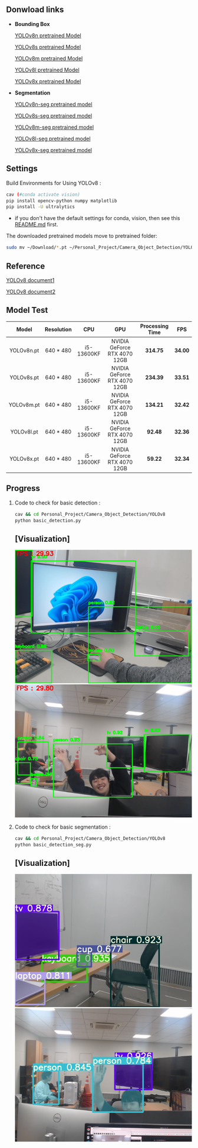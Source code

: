 ## Donwload links
- **Bounding Box**

	[YOLOv8n pretrained Model](https://github.com/ultralytics/assets/releases/download/v8.1.0/yolov8n.pt)

	[YOLOv8s pretrained Model](https://github.com/ultralytics/assets/releases/download/v8.1.0/yolov8s.pt)

	[YOLOv8m pretrained Model](https://github.com/ultralytics/assets/releases/download/v8.1.0/yolov8m.pt)

	[YOLOv8l pretrained Model](https://github.com/ultralytics/assets/releases/download/v8.1.0/yolov8l.pt)

	[YOLOv8x pretrained Model](https://github.com/ultralytics/assets/releases/download/v8.1.0/yolov8x.pt)

- **Segmentation**
	
	[YOLOv8n-seg pretrained model](https://github.com/ultralytics/assets/releases/download/v8.1.0/yolov8n-seg.pt)

	[YOLOv8s-seg pretrained model](https://github.com/ultralytics/assets/releases/download/v8.1.0/yolov8s-seg.pt)

	[YOLOv8m-seg pretrained model](https://github.com/ultralytics/assets/releases/download/v8.1.0/yolov8m-seg.pt)

	[YOLOv8l-seg pretrained model](https://github.com/ultralytics/assets/releases/download/v8.1.0/yolov8l-seg.pt)

	[YOLOv8x-seg pretrained model](https://github.com/ultralytics/assets/releases/download/v8.1.0/yolov8x-seg.pt)

## Settings
Build Environments for Using YOLOv8 :
```bash
cav (#conda activate vision)
pip install opencv-python numpy matplotlib
pip install -U ultralytics
```
* if you don't have the default settings for conda, vision, then see this [README.md](../README.md) first.

The downloaded pretrained models move to pretrained folder:
```bash
sudo mv ~/Download/*.pt ~/Personal_Project/Camera_Object_Detection/YOLOv8/pretrained/
```

## Reference
[YOLOv8 document1](https://docs.ultralytics.com/ko/modes/predict/)

[YOLOv8 document2](https://docs.ultralytics.com/ko/reference/engine/results/#ultralytics.engine.results.Results)


## Model Test
| <center>Model</center> | <center>Resolution</center> | <center>CPU</center> | <center>GPU</center> | <center>Processing Time</center> | <center>FPS</center> |
|:--------|:--------|:--------|:--------|:--------|:--------|
| <center>YOLOv8n.pt</center> | <center>640 * 480</center> | <center>i5-13600KF</center> | <center>NVIDIA GeForce RTX 4070 12GB</center> | <center>**314.75**</center> | <center>**34.00**</center> |
| <center>YOLOv8s.pt</center> | <center>640 * 480</center> | <center>i5-13600KF</center> | <center>NVIDIA GeForce RTX 4070 12GB</center> | <center>**234.39**</center> | <center>**33.51**</center> |
| <center>YOLOv8m.pt</center> | <center>640 * 480</center> | <center>i5-13600KF</center> | <center>NVIDIA GeForce RTX 4070 12GB</center> | <center>**134.21**</center> | <center>**32.42**</center> |
| <center>YOLOv8l.pt</center> | <center>640 * 480</center> | <center>i5-13600KF</center> | <center>NVIDIA GeForce RTX 4070 12GB</center> | <center>**92.48**</center> | <center>**32.36**</center> |
| <center>YOLOv8x.pt</center> | <center>640 * 480</center> | <center>i5-13600KF</center> | <center>NVIDIA GeForce RTX 4070 12GB</center> | <center>**59.22**</center> | <center>**32.34**</center> |


## Progress
1. Code to check for basic detection :

	```bash
	cav && cd Personal_Project/Camera_Object_Detection/YOLOv8
	python basic_detection.py
	```
	## [Visualization]
	![](./figures/test_img1.png)
	![](./figures/test_img2.png)

2. Code to check for basic segmentation :

	```bash
	cav && cd Personal_Project/Camera_Object_Detection/YOLOv8
	python basic_detection_seg.py
	```
	## [Visualization]
	![](./figures/test_seg_img1.png)
	![](./figures/test_seg_img2.png)